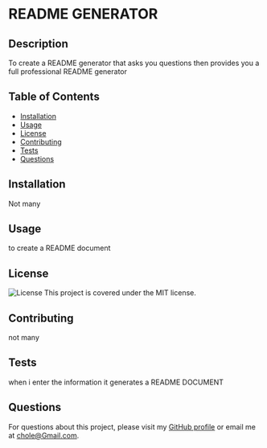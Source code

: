 
# README GENERATOR

## Description
To create a README generator that asks you questions then provides you a full professional README generator

## Table of Contents
- [Installation](#installation)
- [Usage](#usage)
- [License](#license)
- [Contributing](#contributing)
- [Tests](#tests)
- [Questions](#questions)

## Installation
Not many

## Usage
to create a README document

## License
![License](https://img.shields.io/badge/License-MIT-blue.svg)
This project is covered under the MIT license.

## Contributing
not many

## Tests
when i enter the information it generates a README DOCUMENT

## Questions
For questions about this project, please visit my [GitHub profile](https://github.com/chole2540) or email me at chole@Gmail.com.
